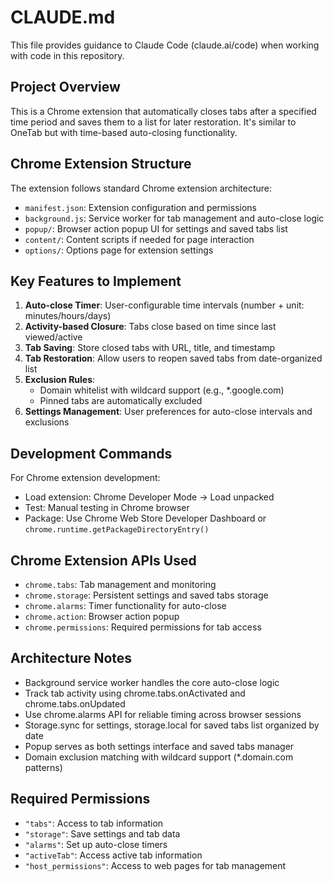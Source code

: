 # CLAUDE.md

This file provides guidance to Claude Code (claude.ai/code) when working with code in this repository.

## Project Overview

This is a Chrome extension that automatically closes tabs after a specified time period and saves them to a list for later restoration. It's similar to OneTab but with time-based auto-closing functionality.

## Chrome Extension Structure

The extension follows standard Chrome extension architecture:
- `manifest.json`: Extension configuration and permissions
- `background.js`: Service worker for tab management and auto-close logic
- `popup/`: Browser action popup UI for settings and saved tabs list
- `content/`: Content scripts if needed for page interaction
- `options/`: Options page for extension settings

## Key Features to Implement

1. **Auto-close Timer**: User-configurable time intervals (number + unit: minutes/hours/days)
2. **Activity-based Closure**: Tabs close based on time since last viewed/active
3. **Tab Saving**: Store closed tabs with URL, title, and timestamp
4. **Tab Restoration**: Allow users to reopen saved tabs from date-organized list
5. **Exclusion Rules**: 
   - Domain whitelist with wildcard support (e.g., *.google.com)
   - Pinned tabs are automatically excluded
6. **Settings Management**: User preferences for auto-close intervals and exclusions

## Development Commands

For Chrome extension development:
- Load extension: Chrome Developer Mode → Load unpacked
- Test: Manual testing in Chrome browser
- Package: Use Chrome Web Store Developer Dashboard or `chrome.runtime.getPackageDirectoryEntry()`

## Chrome Extension APIs Used

- `chrome.tabs`: Tab management and monitoring
- `chrome.storage`: Persistent settings and saved tabs storage
- `chrome.alarms`: Timer functionality for auto-close
- `chrome.action`: Browser action popup
- `chrome.permissions`: Required permissions for tab access

## Architecture Notes

- Background service worker handles the core auto-close logic
- Track tab activity using chrome.tabs.onActivated and chrome.tabs.onUpdated
- Use chrome.alarms API for reliable timing across browser sessions
- Storage.sync for settings, storage.local for saved tabs list organized by date
- Popup serves as both settings interface and saved tabs manager
- Domain exclusion matching with wildcard support (*.domain.com patterns)

## Required Permissions

- `"tabs"`: Access to tab information
- `"storage"`: Save settings and tab data
- `"alarms"`: Set up auto-close timers
- `"activeTab"`: Access active tab information
- `"host_permissions"`: Access to web pages for tab management